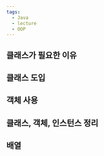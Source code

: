 ```yaml
---
tags:
  - Java
  - lecture
  - OOP
---
```

## 클래스가 필요한 이유 
## 클래스 도입
## 객체 사용
## 클래스, 객체, 인스턴스 정리
## 배열 